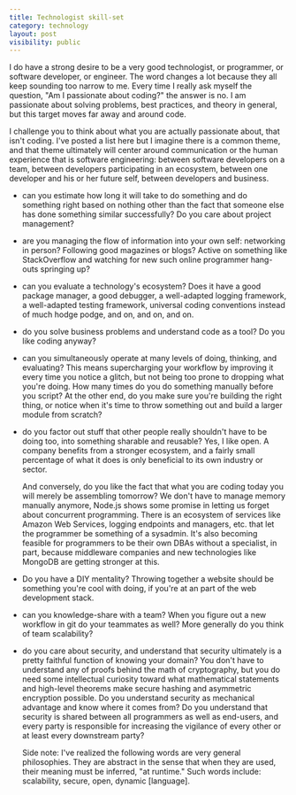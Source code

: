 ```yaml
---
title: Technologist skill-set
category: technology
layout: post
visibility: public
---
```


I do have a strong desire to be a very good technologist, or programmer, or software developer, or engineer.  The word changes a lot because they all keep sounding too narrow to me. Every time I really ask myself the question, "Am I passionate about coding?" the answer is no. I am passionate about solving problems, best practices, and theory in general, but this target moves far away and around code. 

I challenge you to think about what you are actually passionate about, that isn't coding. I've posted a list here but I imagine there is a common theme, and that theme ultimately will center around communication or the human experience that is software engineering: between software developers on a team, between developers participating in an ecosystem, between one developer and his or her future self, between developers and business.

* can you estimate how long it will take to do something and do something right based on nothing other than the fact that someone else has done something similar successfully? Do you care about project management?

* are you managing the flow of information into your own self: networking in person? Following good magazines or blogs? Active on something like StackOverflow and watching for new such online programmer hang-outs springing up?

* can you evaluate a technology's ecosystem? Does it have a good package manager, a good debugger, a well-adapted logging framework, a well-adapted testing framework, universal coding conventions instead of much hodge podge, and on, and on, and on.

* do you solve business problems and understand code as a tool? Do you like coding anyway?

* can you simultaneously operate at many levels of doing, thinking, and evaluating? This means supercharging your workflow by improving it every time you notice a glitch, but not being too prone to dropping what you're doing. How many times do you do something manually before you script? At the other end, do you make sure you're building the right thing, or notice when it's time to throw something out and build a larger module from scratch?

* do you factor out stuff that other people really shouldn't have to be doing too, into something sharable and reusable? Yes, I like open. A company benefits from a stronger ecosystem, and a fairly small percentage of what it does is only beneficial to its own industry or sector.

  And conversely, do you like the fact that what you are coding today you will merely be assembling tomorrow? We don't have to manage memory manually anymore, Node.js shows some promise in letting us forget about concurrent programming. There is an ecosystem of services like Amazon Web Services, logging endpoints and managers, etc. that let the programmer be something of a sysadmin. It's also becoming feasible for programmers to be their own DBAs without a specialist, in part, because middleware companies and new technologies like MongoDB are getting stronger at this.

* Do you have a DIY mentality? Throwing together a website should be something you're cool with doing, if you're at an part of the web development stack.

* can you knowledge-share with a team? When you figure out a new workflow in git do your teammates as well? More generally do you think of team scalability?

* do you care about security, and understand that security ultimately is a pretty faithful function of knowing your domain? You don't have to understand any of proofs behind the math of cryptography, but you do need some intellectual curiosity toward what mathematical statements and high-level theorems make secure hashing and asymmetric encryption possible. Do you understand security as mechanical advantage and know where it comes from? Do you understand that security is shared between all programmers as well as end-users, and every party is responsible for increasing the vigilance of every other or at least every downstream party?

  Side note: I've realized the following words are very general philosophies. They are abstract in the sense that when they are used, their meaning must be inferred, "at runtime." Such words include: scalability, secure, open, dynamic [language].